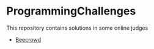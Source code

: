 # ProgrammingChallenges
This repository contains solutions in some online judges

- [Beecrowd](https://judge.beecrowd.com)
